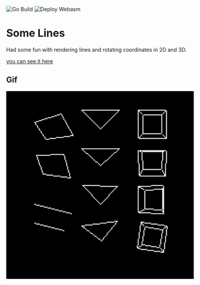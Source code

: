 ![Go Build](https://github.com/fglo/some-lines/actions/workflows/go-build.yml/badge.svg)
![Deploy Webasm](https://github.com/fglo/some-lines/actions/workflows/deploy-webasm.yml/badge.svg)

# Some Lines

Had some fun with rendering lines and rotating coordinates in 2D and 3D.

[you can see it here](https://fglo.github.io/particles-rules-of-attraction/index.html)

## Gif

![gif](./img/gif.gif)